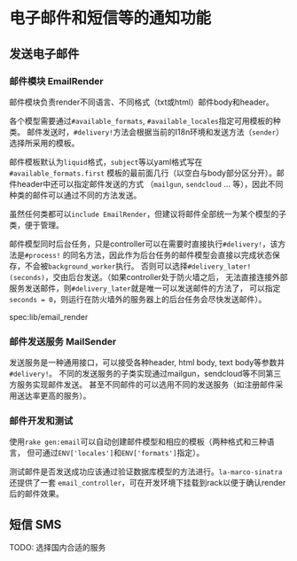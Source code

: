 # 电子邮件和短信等的通知功能

## 发送电子邮件

### 邮件模块 EmailRender

邮件模块负责render不同语言、不同格式（txt或html）邮件body和header。

各个模型需要通过`#available_formats`, `#available_locales`指定可用模板的种类。
邮件发送时，`#delivery!`方法会根据当前的I18n环境和发送方法（`sender`）选择所采用的模板。

邮件模板默认为`liquid`格式，`subject`等以yaml格式写在`#available_formats.first`
模板的最前面几行（以空白与body部分区分开）。邮件header中还可以指定邮件发送的方式
（`mailgun`, `sendcloud` ... 等），因此不同种类的邮件可以通过不同的方法发送。

虽然任何类都可以`include EmailRender`，但建议将邮件全部统一为某个模型的子类，便于管理。

邮件模型同时后台任务，只是controller可以在需要时直接执行`#delivery!`，该方法是`#process!`
的同名方法，因此作为后台任务的邮件模型会直接以完成状态保存，不会被`background_worker`执行。
否则可以选择`#delivery_later!(seconds)`，交由后台发送。（如果controller处于防火墙之后，
无法直接连接外部服务发送邮件，则`#delivery_later`就是唯一可以发送邮件的方法了，
可以指定`seconds = 0`，则运行在防火墙外的服务器上的后台任务会尽快发送邮件）。

spec:lib/email_render

### 邮件发送服务 MailSender

发送服务是一种通用接口，可以接受各种header, html body, text body等参数并`#delivery!`。
不同的发送服务的子类实现通过mailgun，sendcloud等不同第三方服务实现邮件发送。
甚至不同邮件的可以选用不同的发送服务（如注册邮件采用送达率更高的服务）。

### 邮件开发和测试

使用`rake gen:email`可以自动创建邮件模型和相应的模板（两种格式和三种语言，
但可通过`ENV['locales']`和`ENV['formats']`指定）。

测试邮件是否发送成功应该通过验证数据库模型的方法进行。`la-marco-sinatra`还提供了一套
`email_controller`，可在开发环境下挂载到rack以便于确认render后的邮件效果。

## 短信 SMS

TODO: 选择国内合适的服务
